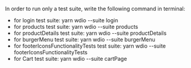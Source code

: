 In order to run only a test suite, write the following command in terminal:

- for login test suite: yarn wdio --suite login
- for products test suite: yarn wdio --suite products
- for productDetails test suite: yarn wdio --suite productDetails
- for burgerMenu test suite: yarn wdio --suite burgerMenu
- for footerIconsFunctionalityTests test suite: yarn wdio --suite footerIconsFunctionalityTests
- for Cart test suite: yarn wdio --suite cartPage